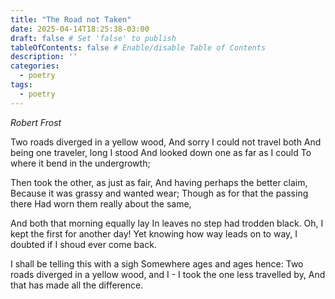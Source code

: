 ```yaml
---
title: "The Road not Taken"
date: 2025-04-14T18:25:38-03:00
draft: false # Set 'false' to publish
tableOfContents: false # Enable/disable Table of Contents
description: ''
categories:
  - poetry
tags:
  - poetry
---
```

*Robert Frost*

Two roads diverged in a yellow wood,
And sorry I could not travel both
And being one traveler, long I stood
And looked down one as far as I could
To where it bend in the undergrowth;

Then took the other, as just as fair,
And having perhaps the better claim,
Because it was grassy and wanted wear;
Though as for that the passing there
Had worn them really about the same,

And both that morning equally lay
In leaves no step had trodden black.
Oh, I kept the first for another day!
Yet knowing how way leads on to way,
I doubted if I shoud ever come back.

I shall be telling this with a sigh
Somewhere ages and ages hence:
Two roads diverged in a yellow wood, and I - 
I took the one less travelled by,
And that has made all the difference.

